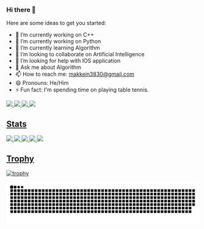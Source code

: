 ### Hi there 👋

Here are some ideas to get you started:

- 🔭 I’m currently working on C++
- 🔭 I’m currently working on Python
- 🌱 I’m currently learning Algorithm
- 👯 I’m looking to collaborate on Artificial Intelligence
- 🤔 I’m looking for help with IOS application
- 💬 Ask me about Algorithm
- 📫 How to reach me: makkein3830@gmail.com
- 😄 Pronouns: He/Him
- ⚡ Fun fact: I'm spending time on playing table tennis.

<p align="left">
  <a href="https://github.com/TakuM-M">
    <img height="20" src="https://komarev.com/ghpvc/?username=TakuM-M" />
  </a>
  <a href="https://github.com/TakuM-M">
    <img height="20" src="https://img.shields.io/github/followers/TakuM-M?label=follow&logo=github&style=flat" />
  </a>
  <a href="http://qiita.com/Kuchoco">
    <img height="20" src="https://qiita-badge.apiapi.app/s/TakuM-M/posts.svg" />
  </a>
  <a href="http://qiita.com/Kuchoco">
    <img height="20" src="https://qiita-badge.apiapi.app/s/TakuM-M/contributions.svg" />
</p>


## Stats
![](http://github-profile-summary-cards.vercel.app/api/cards/profile-details?username=TakuM-M&theme=gruvbox)
![](http://github-profile-summary-cards.vercel.app/api/cards/repos-per-language?username=TakuM-M&theme=gruvbox)
![](http://github-profile-summary-cards.vercel.app/api/cards/most-commit-language?username=TakuM-M&theme=gruvbox)
![](http://github-profile-summary-cards.vercel.app/api/cards/stats?username=TakuM-M&theme=gruvbox)
![](http://github-profile-summary-cards.vercel.app/api/cards/productive-time?username=TakuM-M&theme=gruvbox&utcOffset=9)

## Trophy
![trophy](https://github-profile-trophy.vercel.app/?username=TakuM-M&theme=gruvbox)

![](https://raw.githubusercontent.com/TakuM-M/TakuM-M/output/github-contribution-grid-snake.svg)

